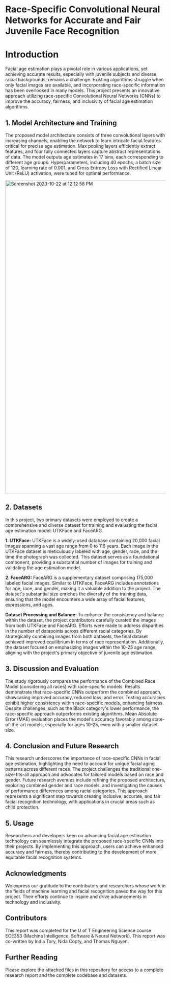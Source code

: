 # Race-Specific Convolutional Neural Networks for Accurate and Fair Juvenile Face Recognition

# Introduction

Facial age estimation plays a pivotal role in various applications, yet achieving accurate results, especially with juvenile subjects and diverse racial backgrounds, remains a challenge. Existing algorithms struggle when only facial images are available, and incorporating race-specific information has been overlooked in many models. This project presents an innovative approach utilizing race-specific Convolutional Neural Networks (CNNs) to improve the accuracy, fairness, and inclusivity of facial age estimation algorithms.

## 1. Model Architecture and Training

The proposed model architecture consists of three convolutional layers with increasing channels, enabling the network to learn intricate facial features critical for precise age estimation. Max pooling layers efficiently extract features, and four fully connected layers capture abstract representations of data. The model outputs age estimates in 17 bins, each corresponding to different age groups. Hyperparameters, including 40 epochs, a batch size of 120, learning rate of 0.001, and Cross Entropy Loss with Rectified Linear Unit (ReLU) activation, were tuned for optimal performance.

<img width="981" alt="Screenshot 2023-10-22 at 12 12 58 PM" src="https://github.com/indiatoryy/Age-Detection-From-Image/assets/105636722/b55eee2f-ae7b-4473-a235-5d3b3cb78cec">


## 2. Datasets
In this project, two primary datasets were employed to create a comprehensive and diverse dataset for training and evaluating the facial age estimation model: UTKFace and FaceARG.

**1. UTKFace:**
UTKFace is a widely-used database containing 20,000 facial images spanning a vast age range from 0 to 116 years. Each image in the UTKFace dataset is meticulously labeled with age, gender, race, and the time the photograph was collected. This dataset serves as a foundational component, providing a substantial number of images for training and validating the age estimation model. 

**2. FaceARG:**
FaceARG is a supplementary dataset comprising 175,000 labeled facial images. Similar to UTKFace, FaceARG includes annotations for age, race, and gender, making it a valuable addition to the project. The dataset's substantial size enriches the diversity of the training data, ensuring that the model encounters a wide array of facial features, expressions, and ages. 

**Dataset Processing and Balance:**
To enhance the consistency and balance within the dataset, the project contributors carefully curated the images from both UTKFace and FaceARG. Efforts were made to address disparities in the number of datapoints across different racial categories. By strategically combining images from both datasets, the final dataset achieved improved equilibrium in terms of race representation. Additionally, the dataset focused on emphasizing images within the 10-25 age range, aligning with the project's primary objective of juvenile age estimation.

## 3. Discussion and Evaluation

The study rigorously compares the performance of the Combined Race Model (considering all races) with race-specific models. Results demonstrate that race-specific CNNs outperform the combined approach, showcasing improved accuracy, reduced loss, and error. Testing accuracies exhibit higher consistency within race-specific models, enhancing fairness. Despite challenges, such as the Black category's lower performance, the race-specific approach outperforms existing algorithms. Mean Absolute Error (MAE) evaluation places the model's accuracy favorably among state-of-the-art models, especially for ages 10-25, even with a smaller dataset size.

## 4. Conclusion and Future Research

This research underscores the importance of race-specific CNNs in facial age estimation, highlighting the need to account for unique facial aging patterns across different races. The project challenges the traditional one-size-fits-all approach and advocates for tailored models based on race and gender. Future research avenues include refining the proposed architecture, exploring combined gender and race models, and investigating the causes of performance differences among racial categories. This approach represents a significant step towards creating inclusive, accurate, and fair facial recognition technology, with applications in crucial areas such as child protection.

## 5. Usage

Researchers and developers keen on advancing facial age estimation technology can seamlessly integrate the proposed race-specific CNNs into their projects. By implementing this approach, users can achieve enhanced accuracy and fairness, thereby contributing to the development of more equitable facial recognition systems.

## Acknowledgments

We express our gratitude to the contributors and researchers whose work in the fields of machine learning and facial recognition paved the way for this project. Their efforts continue to inspire and drive advancements in technology and inclusivity.

## Contributors
This report was completed for the U of T Engineering Science course ECE353 (Machine Intelligence, Software & Neural Network). This report was co-written by India Tory, Nida Copty, and Thomas Nguyen.

## Further Reading
Please explore the attached files in this repository for access to a complete research report and the complete codebase and datasets.
